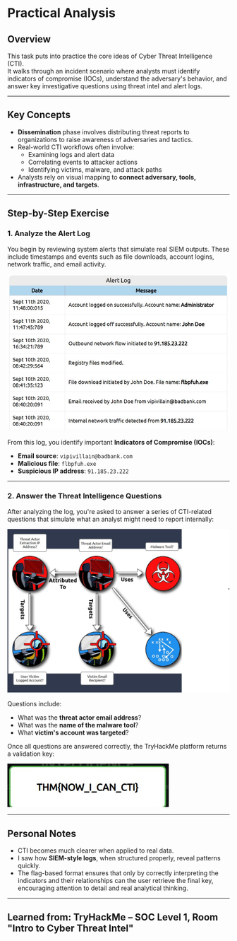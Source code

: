 # Practical Analysis

## Overview

This task puts into practice the core ideas of Cyber Threat Intelligence (CTI).  
It walks through an incident scenario where analysts must identify indicators of compromise (IOCs), understand the adversary's behavior, and answer key investigative questions using threat intel and alert logs.

---

## Key Concepts

- **Dissemination** phase involves distributing threat reports to organizations to raise awareness of adversaries and tactics.
- Real-world CTI workflows often involve:
  - Examining logs and alert data
  - Correlating events to attacker actions
  - Identifying victims, malware, and attack paths
- Analysts rely on visual mapping to **connect adversary, tools, infrastructure, and targets**.

---

## Step-by-Step Exercise

### 1. Analyze the Alert Log  
You begin by reviewing system alerts that simulate real SIEM outputs. These include timestamps and events such as file downloads, account logins, network traffic, and email activity.

![Alert Log](M02_Intro_To_Cyber_Threat_Intel/Images/CTI_Exercise_Alert_Log.jpg)

From this log, you identify important **Indicators of Compromise (IOCs)**:

- **Email source**: `vipivillain@badbank.com`
- **Malicious file**: `flbpfuh.exe`
- **Suspicious IP address**: `91.185.23.222`

---

### 2. Answer the Threat Intelligence Questions

After analyzing the log, you're asked to answer a series of CTI-related questions that simulate what an analyst might need to report internally:

![CTI Questions](M02_Intro_To_Cyber_Threat_Intel/Images/CTI_Exercise_Questions.jpg)

Questions include:
- What was the **threat actor email address**?
- What was the **name of the malware tool**?
- What **victim's account was targeted**?

Once all questions are answered correctly, the TryHackMe platform returns a validation key:

![CTI Threat Mapping](M02_Intro_To_Cyber_Threat_Intel/Images/CTI_Exercise_Key.jpg)

---

## Personal Notes

- CTI becomes much clearer when applied to real data.
- I saw how **SIEM-style logs**, when structured properly, reveal patterns quickly.
- The flag-based format ensures that only by correctly interpreting the indicators and their relationships can the user retrieve the final key, encouraging attention to detail and real analytical thinking.

---

## Learned from: TryHackMe – SOC Level 1, Room "Intro to Cyber Threat Intel"
